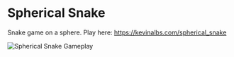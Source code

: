 # Spherical Snake

Snake game on a sphere. Play here: https://kevinalbs.com/spherical_snake

![Spherical Snake Gameplay](./gameplay.gif)